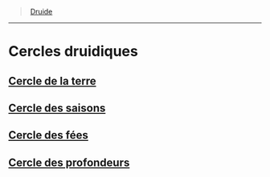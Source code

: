 ﻿---
!GenericItem
Name: Cercles druidiques
Id: druid_hd.md#cercles-druidiques
ParentLink: druid_hd.md#druide
ParentName: Druide
NameLevel: 1
Attributes:
  Name: Cercles druidiques
  Markdown: >+
    # <!--Name-->Cercles druidiques<!--/Name-->


    ## [Cercle de la terre](hd_druid_earth.md)


    ## [Cercle des saisons](hd_druid_seasons.md)


    ## [Cercle des fées](hd_druid_fairies.md)


    ## [Cercle des profondeurs](hd_druid_depths.md)

AttributesDictionary: >+
  Name: Cercles druidiques

  Markdown: >+

    # <!--Name-->Cercles druidiques<!--/Name-->





    ## [Cercle de la terre](hd_druid_earth.md)





    ## [Cercle des saisons](hd_druid_seasons.md)





    ## [Cercle des fées](hd_druid_fairies.md)





    ## [Cercle des profondeurs](hd_druid_depths.md)



---
> [Druide](hd_druid.md)

---

# Cercles druidiques

## [Cercle de la terre](hd_druid_earth.md)

## [Cercle des saisons](hd_druid_seasons.md)

## [Cercle des fées](hd_druid_fairies.md)

## [Cercle des profondeurs](hd_druid_depths.md)


